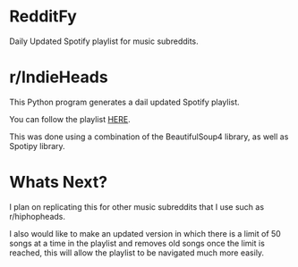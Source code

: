 # RedditFy
Daily Updated Spotify playlist for music subreddits.

# r/IndieHeads

This Python program generates a dail updated Spotify playlist.

You can follow the playlist [HERE](https://open.spotify.com/user/99kylel/playlist/75svY6VFRSQ1CCXZa6t9Bk?si=YngA_VoiRBKOMPNo4-Q20g).

This was done using a combination of the BeautifulSoup4 library, as well as Spotipy library.

# Whats Next?

I plan on replicating this for other music subreddits that I use such as r/hiphopheads.

I also would like to make an updated version in which there is a limit of 50 songs at a time in the playlist and removes old songs once the limit is reached, this will allow the playlist to be navigated much more easily. 
